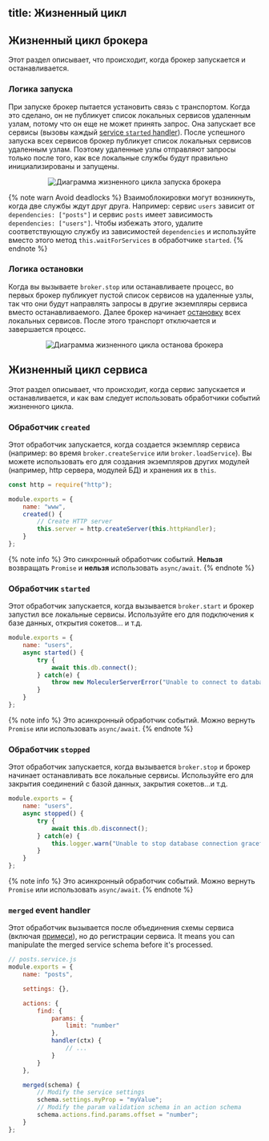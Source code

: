 title: Жизненный цикл
---

## Жизненный цикл брокера
Этот раздел описывает, что происходит, когда брокер запускается и останавливается.

### Логика запуска
При запуске брокер пытается установить связь с транспортом. Когда это сделано, он не публикует список локальных сервисов удаленным узлам, потому что он еще не может принять запрос. Она запускает все сервисы (вызовы каждый [service `started` handler](lifecycle.html#started-event-handler)). После успешного запуска всех сервисов брокер публикует список локальных сервисов удаленным узлам. Поэтому удаленные узлы отправляют запросы только после того, как все локальные службы будут правильно инициализированы и запущены.

<div align="center">
    <img src="assets/lifecycle/broker-start.svg" alt="Диаграмма жизненного цикла запуска брокера" />
</div>

{% note warn Avoid deadlocks %}
Взаимоблокировки могут возникнуть, когда две службы ждут друг друга. Например: сервис `users` зависит от `dependencies: ["posts"]` и сервис `posts` имеет зависимость `dependencies: ["users"]`. Чтобы избежать этого, удалите соответствующую службу из зависимостей `dependencies` и используйте вместо этого метод `this.waitForServices` в обработчике `started`.
{% endnote %}

### Логика остановки
Когда вы вызываете `broker.stop` или останавливаете процесс, во первых брокер публикует пустой список сервисов на удаленные узлы, так что они будут направлять запросы в другие экземпляры сервиса вместо останавливаемого. Далее брокер начинает [остановку](#stopped-event-handler) всех локальных сервисов. После этого транспорт отключается и завершается процесс.

<div align="center">
    <img src="assets/lifecycle/broker-stop.svg" alt="Диаграмма жизненного цикла останова брокера" />
</div>

## Жизненный цикл сервиса
Этот раздел описывает, что происходит, когда сервис запускается и останавливается, и как вам следует использовать обработчики событий жизненного цикла.

### Обработчик `created`
Этот обработчик запускается, когда создается экземпляр сервиса (например: во время `broker.createService` или `broker.loadService`). Вы можете использовать его для создания экземпляров других модулей (например, http сервера, модулей БД) и хранения их в `this`.

```js
const http = require("http");

module.exports = {
    name: "www",
    created() {
        // Create HTTP server
        this.server = http.createServer(this.httpHandler);
    }
};
```

{% note info %}
Это синхронный обработчик событий. **Нельзя** возвращать `Promise` и **нельзя** использовать `async/await`.
{% endnote %}

### Обработчик `started`
Этот обработчик запускается, когда вызывается `broker.start` и брокер запустил все локальные сервисы. Используйте его для подключения к базе данных, открытия сокетов... и т.д.

```js
module.exports = {
    name: "users",
    async started() {
        try {
            await this.db.connect();
        } catch(e) {
            throw new MoleculerServerError("Unable to connect to database.", e.message);
        }
    }
};
```

{% note info %}
Это асинхронный обработчик событий. Можно вернуть `Promise` или использовать `async/await`.
{% endnote %}

### Обработчик `stopped`
Этот обработчик запускается, когда вызывается `broker.stop` и брокер начинает останавливать все локальные сервисы. Используйте его для закрытия соединений с базой данных, закрытия сокетов...и т.д.

```js
module.exports = {
    name: "users",
    async stopped() {
        try {
            await this.db.disconnect();
        } catch(e) {
            this.logger.warn("Unable to stop database connection gracefully.", e);
        }
    }
};
```

{% note info %}
Это асинхронный обработчик событий. Можно вернуть `Promise` или использовать `async/await`.
{% endnote %}

### `merged` event handler
Этот обработчик вызывается после объединения схемы сервиса (включая [примеси](services.html#Mixins)), но до регистрации сервиса. It means you can manipulate the merged service schema before it's processed.
```js
// posts.service.js
module.exports = {
    name: "posts",

    settings: {},

    actions: {
        find: {
            params: {
                limit: "number"
            },
            handler(ctx) {
                // ...
            }
        }
    },

    merged(schema) {
        // Modify the service settings
        schema.settings.myProp = "myValue";
        // Modify the param validation schema in an action schema
        schema.actions.find.params.offset = "number";
    }
};
```